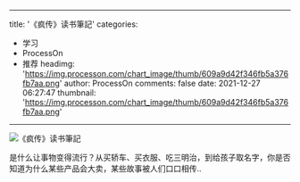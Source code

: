 
---
title: '《疯传》读书筆記'
categories: 
 - 学习
 - ProcessOn
 - 推荐
headimg: 'https://img.processon.com/chart_image/thumb/609a9d42f346fb5a376fb7aa.png'
author: ProcessOn
comments: false
date: 2021-12-27 06:27:47
thumbnail: 'https://img.processon.com/chart_image/thumb/609a9d42f346fb5a376fb7aa.png'
---

<div>   
<img class="thumb" alt="《疯传》读书筆記" src="https://img.processon.com/chart_image/thumb/609a9d42f346fb5a376fb7aa.png" referrerpolicy="no-referrer">
<p>是什么让事物变得流行？从买轿车、买衣服、吃三明治，到给孩子取名字，你是否知道为什么某些产品会大卖，某些故事被人们口口相传..</p>  
</div>
            